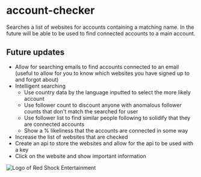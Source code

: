 # account-checker

Searches a list of websites for accounts containing a matching name.
In the future will be able to be used to find connected accounts to a main account.

## Future updates
* Allow for searching emails to find accounts connected to an email (useful to allow for you to know which websites you have signed up to and forgot about)
* Intelligent searching
  * Use country data by the language inputted to select the more likely account
  * Use follower count to discount anyone with anomalous follower counts that don't match the searched for user
  * Use follower list to find similar people following to solidify that they are connected accounts
  * Show a % likeliness that the accounts are connected in some way
* Increase the list of websites that are checked
* Create an api to store the websites and allow for the api to be used with a key
* Click on the website and show important information

![Logo of Red Shock Entertainment](https://i.ibb.co/MRwpT5P/rdshckmockup150.png)
